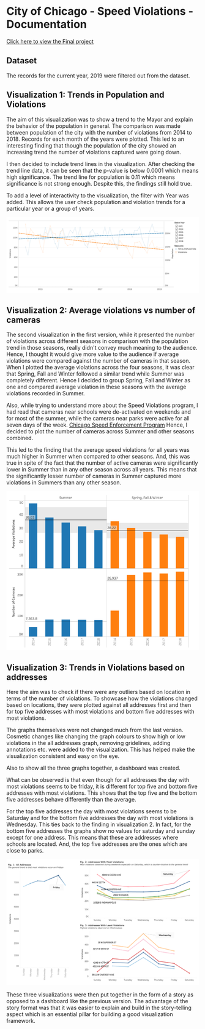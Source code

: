 
# City of Chicago - Speed Violations - Documentation  

[Click here to view the Final project](https://public.tableau.com/profile/prerana7302#!/vizhome/Chicago-SpeedViolation-Visualizations2/Dashboard)

## Dataset 
The records for the current year, 2019 were filtered out from the dataset. 

## Visualization 1: Trends in Population and Violations

The aim of this visualization was to show a trend to the Mayor and explain the behavior of the population in general. The comparison was made between population of the city with the number of violations from 2014 to 2018. Records for each month of the years were plotted. This led to an interesting finding that though the population of the city showed an increasing trend the number of violations captured were going down. 

I then decided to include trend lines in the visualization. After checking the trend line data, it can be seen that the p-value is below 0.0001 which means high significance. The trend line for population is 0.11 which means significance is not strong enough. Despite this, the findings still hold true. 

To add a level of interactivity to the visualization, the filter with Year was added. This allows the user check population and violation trends for a particular year or a group of years. 

![Viz 1](https://github.com/preranap1/Chicago-City-Speed-Camera-Violations-Visualizations/blob/master/Images/Ver2-1.png)

## Visualization 2: Average violations vs number of cameras

The second visualization in the first version, while it presented the number of violations across different seasons in comparison with the population trend in those seasons, really didn't convey much meaning to the audience. Hence, I thought it would give more value to the audience if average violations were compared against the number of cameras in that season. When I plotted the average violations across the four seasons, it was clear that Spring, Fall and Winter followed a similar trend while Summer was completely different. Hence I decided to group Spring, Fall and Winter as one and compared average violation in these seasons with the average violations recorded in Summer.

Also, while trying to understand more about the Speed Violations program, I had read that cameras near schools were de-activated on weekends and for most of the summer, while the cameras near parks were active for all seven days of the week. [Chicago Speed Enforcement Program](https://www.chicago.gov/city/en/depts/cdot/supp_info/children_s_safetyzoneporgramautomaticspeedenforcement.html) Hence, I decided to plot the number of cameras across Summer and other seasons combined. 

This led to the finding that the average speed violations for all years was much higher in Summer when compared to other seasons. And, this was true in spite of the fact that the number of active cameras were significantly lower in Summer than in any other season across all years. This means that the significantly lesser number of cameras in Summer captured more violations in Summers than any other season. 

![Viz 2](https://github.com/preranap1/Chicago-City-Speed-Camera-Violations-Visualizations/blob/master/Images/Ver2-2.png)


## Visualization 3: Trends in Violations based on addresses

Here the aim was to check if there were any outliers based on location in terms of the number of violations. To showcase how the violations changed based on locations, they were plotted against all addresses first and then for top five addresses with most violations and bottom five addresses with most violations.

The graphs themselves were not changed much from the last version. Cosmetic changes like changing the graph colours to show high or low violations in the all addresses graph, removing gridelines, adding annotations etc. were added to the visualization. This has helped make the visualization consistent and easy on the eye. 

Also to show all the three graphs together, a dashboard was created. 

What can be observed is that even though for all addresses the day with most violations seems to be friday, it is different for top five and bottom five addresses with most violations. This shows that the top five and the bottom five addresses behave differently than the average. 

For the top five addresses the day with most violations seems to be Saturday and for the bottom five addresses the day with most violations is Wednesday. This ties back to the finding in visualization 2. In fact, for the bottom five addresses the graphs show no values for saturday and sunday except for one address. This means that these are addresses where schools are located. And, the top five addresses are the ones which are close to parks.

![Viz 3](https://github.com/preranap1/Chicago-City-Speed-Camera-Violations-Visualizations/blob/master/Images/Ver2-3.png)


These three visualizations were then put together in the form of a story as opposed to a dashboard like the previous version. The advantage of the story format was that it was easier to explain and build in the story-telling aspect which is an essential pillar for building a good visualization framework.

